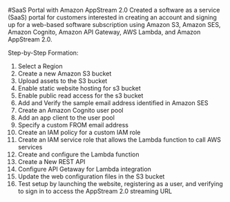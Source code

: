 #SaaS Portal with Amazon AppStream 2.0
Created a software as a service (SaaS) portal for customers interested in creating an account and signing up for a web-based software subscription using Amazon S3, Amazon SES, Amazon Cognito, Amazon API Gateway, AWS Lambda, and Amazon AppStream 2.0.

Step-by-Step Formation:
1. Select a Region
2. Create a new Amazon S3 bucket
3. Upload assets to the S3 bucket
4. Enable static website hosting for s3 bucket
5. Enable public read access for the s3 bucket
6. Add and Verify the sample email address identified in Amazon SES
7. Create an Amazon Cognito user pool
8. Add an app client to the user pool
9. Specify a custom FROM email address
10. Create an IAM policy for a custom IAM role
11. Create an IAM service role that allows the Lambda function to call AWS services
12. Create and configure the Lambda function
13. Create a New REST API
14. Configure API Getaway for Lambda integration
15. Update the web configuration files in the S3 bucket
16. Test setup by launching the website, registering as a user, and verifying to sign in to access the AppStream 2.0 streaming URL

